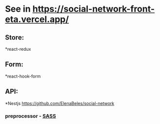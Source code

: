 # See in https://social-network-front-eta.vercel.app/

## Store: 

*react-redux

## Form:

*react-hook-form

## API:
*Nestjs
https://github.com/ElenaBeles/social-network

### preprocessor - [SASS](https://sass-lang.com/)
